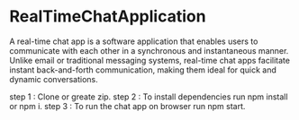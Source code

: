 # RealTimeChatApplication
A real-time chat app is a software application that enables users to communicate with each other in a synchronous and instantaneous manner. Unlike email or traditional messaging systems, real-time chat apps facilitate instant back-and-forth communication, making them ideal for quick and dynamic conversations. 

step 1 : Clone or greate zip.
step 2 : To install dependencies run npm install or npm i.
step 3 : To run the chat app on browser run npm start.
